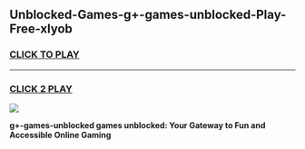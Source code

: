 
## Unblocked-Games-g+-games-unblocked-Play-Free-xlyob
<h3>
<a href="https://premium76.site?title=g+-games-unblocked&ref=23A">CLICK TO PLAY</a></h3>
<hr>

<h3>
<a href="https://premium76.site?title=g+-games-unblocked&ref=23A">CLICK 2 PLAY</a>
  
</h3>

<a href="https://premium76.site?title=g+-games-unblocked&ref=23A"><img src="https://clearcache.store/games.png"></a>


**g+-games-unblocked games unblocked: Your Gateway to Fun and Accessible Online Gaming**
